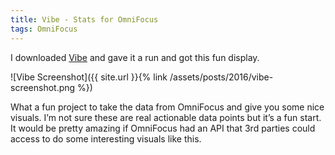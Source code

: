 ```yaml
---
title: Vibe - Stats for OmniFocus
tags: OmniFocus
---
```


I downloaded [Vibe](https://github.com/tschoffelen/vibe) and gave it a run and got this fun display.

![Vibe Screenshot]({{ site.url }}{% link /assets/posts/2016/vibe-screenshot.png %})
  
What a fun project to take the data from OmniFocus and give you some nice visuals. I’m not sure these are real actionable data points but it’s a fun start. It would be pretty amazing if OmniFocus had an API that 3rd parties could access to do some interesting visuals like this.
